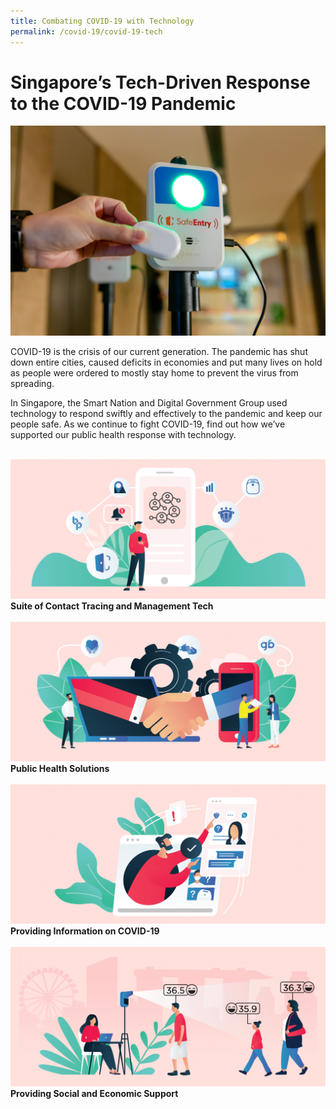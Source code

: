 ```yaml
---
title: Combating COVID-19 with Technology
permalink: /covid-19/covid-19-tech
---
```

#  Singapore’s Tech-Driven Response to the COVID-19 Pandemic

 ![Alt text for image on Isomer site](/images/covid-19/SafeEntryGatwayCheckOutBox.jpg)


COVID-19 is the crisis of our current generation. The pandemic has shut down entire cities, caused deficits in economies and put many lives on hold as people were ordered to mostly stay home to prevent the virus from spreading.

In Singapore, the Smart Nation and Digital Government Group used technology to respond swiftly and effectively to the pandemic and keep our people safe. As we continue to fight COVID-19, find out how we’ve supported our public health response with technology.

<br>
<div class="row">  
  <div class="column-b"> 
    <a href="/combating-covid-19/contact-tracing"><img src="/images/covid-19/Covid-Contact-Tracing.jpg"></a><br>
    <div class="header"><b>Suite of Contact Tracing and Management Tech </b></div><br>
  </div>
	<div class="column-b"> 
    <a href="/combating-covid-19/social-economic-support"><img src="/images/covid-19/Covid-Social-and-Economic-Support.jpg"></a><br>
    <div class="header"><b>Public Health Solutions </b></div><br>
  </div>
 </div>
 <div class="row">  
     <div class="column-b"> 
    <a href="combating-covid-19/providing-information-on-covid19"><img src="/images/covid-19/Covid-Providing-Information.jpg"></a><br>
     <div class="header"><b>Providing Information on COVID-19</b></div><br>
  </div>
   <div class="column-b"> 
    <a href="/combating-covid-19/public-health-solutions"><img src="/images/covid-19/Covid-Public-Health-Solutions.jpg"></a><br>
     <div class="header"><b>Providing Social and Economic Support</b></div><br>
  </div>

